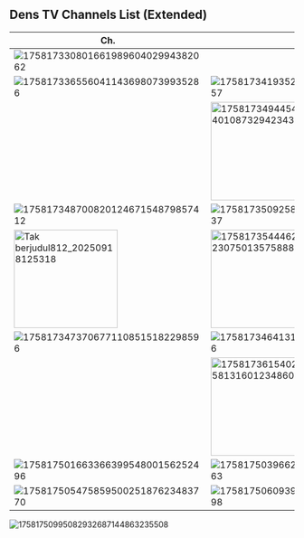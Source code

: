 ## Dens TV Channels List (Extended)
Ch. | Ch. | Ch. | Ch.
-- | -- | -- | -- |
![17581733080166198960402994382062](https://github.com/user-attachments/assets/1e22cec5-d55c-4b65-b81b-31bf61b31a24)||![17581733279964902460490835979175](https://github.com/user-attachments/assets/ae9c0a83-5ff7-4454-a8a4-bbd337939c27)|![17581733558158959185304492428549](https://github.com/user-attachments/assets/9a4cf684-db28-40ed-b988-d367f26cb66c)
![1758173365560411436980739935286](https://github.com/user-attachments/assets/19581afc-1f1e-4273-9d14-fe80cb9dea01)|![17581734193528126177745133439457](https://github.com/user-attachments/assets/d9bc9903-b1b0-4c94-a435-15ad0dab0406)|![17581734295278128222090451883334](https://github.com/user-attachments/assets/600662ee-8145-4731-9642-89bc4bd8dc35)|![17581734482347976664163495555727](https://github.com/user-attachments/assets/592be2ae-ea34-48d9-86ed-625a53daa312)
||<img width="183" height="174" alt="17581734944543640108732942343592" src="https://github.com/user-attachments/assets/9043c46a-8bbc-4aab-b23b-7e041bc4f81d" />
![17581734870082012467154879857412](https://github.com/user-attachments/assets/2d1d85da-b895-449d-a573-3edd141bc813)|![17581735092582064381448112715537](https://github.com/user-attachments/assets/657fadc1-eb19-4cd9-9eba-8a7201ef5acc)||![17581735348188382167668618273204](https://github.com/user-attachments/assets/fcefc8eb-8f39-4c9c-a35b-a45c792fa52c)
<img width="183" height="174" alt="Tak berjudul812_20250918125318" src="https://github.com/user-attachments/assets/4f2220b1-c522-47b0-b921-dd25ba3104a1" />|<img width="183" height="174" alt="17581735444628123075013575888711" src="https://github.com/user-attachments/assets/18d22e76-10b3-4533-9f3d-571f803a6328" />|![17581735578401885804453567043281](https://github.com/user-attachments/assets/8c860c39-63b8-4bbe-bbdd-fc93c2426cb3)|![17581736680373934665002431059360](https://github.com/user-attachments/assets/d5a15479-7d0d-45ab-938f-56c3dbf091e2)
![1758173473706771108515182298596](https://github.com/user-attachments/assets/9cc21d1e-44bf-47a4-91f7-47aafebec864)|![1758173464131792797514397591496](https://github.com/user-attachments/assets/42c5cf63-9dfe-470d-ba50-6243c699ae76)|![17581735931278067739313876412575](https://github.com/user-attachments/assets/36dad2fc-be23-4306-b202-9600a587f293)|![17581736075353645899606243469263](https://github.com/user-attachments/assets/8f00b9e7-9a42-42fc-871e-67b42f09f784)
||<img width="183" height="174" alt="17581736154024458131601234860924" src="https://github.com/user-attachments/assets/f298c0c2-b8f7-45cc-8ac1-daab08c9ca28" />|![1758173624267709285151395199817](https://github.com/user-attachments/assets/de491eb9-64e1-42ce-97a5-f64f7845184b)|![17581736370951322772614389794698](https://github.com/user-attachments/assets/6d07f784-c1ca-49df-ae61-023719adf1f5)
![17581750166336639954800156252496](https://github.com/user-attachments/assets/58d1ebd3-bd27-4a66-a035-9c51b5d0dc04)|![17581750396621348868834750768163](https://github.com/user-attachments/assets/8ab4b603-50c2-44bb-ba91-dd0a30bc64cc)
![17581750547585950025187623483770](https://github.com/user-attachments/assets/50d45403-b674-4e1f-95d8-e8f8e8b085ab)|![17581750609398375917611867711598](https://github.com/user-attachments/assets/f12015ac-8a25-4ff3-83e9-6a1944423fcb)||![17581750856391241425195795420499](https://github.com/user-attachments/assets/46ba8735-5cb2-4813-8262-2318c736e395)
![17581750995082932687144863235508](https://github.com/user-attachments/assets/b4de5dda-58d5-4e20-83e1-a8a58a76f198)



















